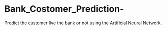# Bank_Costomer_Prediction-
Predict the customer live the bank or not using the Artificial Neural Network.
